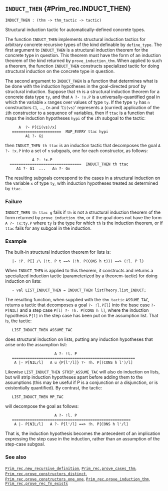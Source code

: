 ## `INDUCT_THEN` {#Prim_rec.INDUCT_THEN}


```
INDUCT_THEN : (thm -> thm_tactic -> tactic)
```



Structural induction tactic for automatically-defined concrete types.


The function `INDUCT_THEN` implements structural induction tactics for
arbitrary concrete recursive types of the kind definable by `define_type`.  The
first argument to `INDUCT_THEN` is a structural induction theorem for the
concrete type in question. This theorem must have the form of an induction
theorem of the kind returned by `prove_induction_thm`. When applied to such a
theorem, the function `INDUCT_THEN` constructs specialized tactic for
doing structural induction on the concrete type in question.

The second argument to `INDUCT_THEN` is a function that determines what is be
done with the induction hypotheses in the goal-directed proof by structural
induction.  Suppose that `th` is a structural induction theorem for a concrete
data type `ty`, and that `A ?- !x.P` is a universally-quantified goal in which
the variable `x` ranges over values of type `ty`. If the type `ty` has `n`
constructors `C1`, ..., `Cn` and ‘`Ci(vs)`’ represents a (curried) application
of the `i`th constructor to a sequence of variables, then if `ttac` is a
function that maps the induction hypotheses `hypi` of the `i`th subgoal
to the tactic:
    
          A  ?- P[Ci(vs)/x]
       ======================  MAP_EVERY ttac hypi
             A1 ?- Gi
    
then `INDUCT_THEN th ttac` is an induction tactic that decomposes
the goal `A ?- !x.P` into a set of `n` subgoals, one for each constructor,
as follows:
    
                A ?- !x.P
      ================================  INDUCT_THEN th ttac
         A1 ?- G1  ...   An ?- Gn
    
The resulting subgoals correspond to the cases in a structural
induction on the variable `x` of type `ty`, with induction hypotheses treated
as determined by `ttac`.

### Failure

`INDUCT_THEN th ttac g` fails if `th` is not a structural induction theorem of
the form returned by `prove_induction_thm`, or if the goal does not have the
form `A ?- !x:ty.P` where `ty` is the type for which `th` is the induction
theorem, or if `ttac` fails for any subgoal in the induction.

### Example

The built-in structural induction theorem for lists is:
    
       |- !P. P[] /\ (!t. P t ==> (!h. P(CONS h t))) ==> (!l. P l)
    
When `INDUCT_THEN` is applied to this theorem, it constructs
and returns a specialized induction tactic (parameterized by a theorem-tactic)
for doing induction on lists:
    
       - val LIST_INDUCT_THEN = INDUCT_THEN listTheory.list_INDUCT;
    
The resulting function, when supplied with the `thm_tactic`
`ASSUME_TAC`, returns a tactic that decomposes a goal `?- !l.P[l]` into the
base case `?- P[NIL]` and a step case `P[l] ?- !h. P[CONS h l]`, where the
induction hypothesis `P[l]` in the step case has been put on the assumption
list.  That is, the tactic:
    
       LIST_INDUCT_THEN ASSUME_TAC
    
does structural induction on lists, putting any induction hypotheses
that arise onto the assumption list:
    
                          A ?- !l. P
       =======================================================
        A |- P[NIL/l]   A u {P[l'/l]} ?- !h. P[(CONS h l')/l]
    
Likewise `LIST_INDUCT_THEN STRIP_ASSUME_TAC` will also do induction
on lists, but will strip induction hypotheses apart before adding them to the
assumptions (this may be useful if P is a conjunction or a disjunction, or is
existentially quantified).  By contrast, the tactic:
    
       LIST_INDUCT_THEN MP_TAC
    
will decompose the goal as follows:
    
                          A ?- !l. P
       =====================================================
        A |- P[NIL/l]   A ?- P[l'/l] ==> !h. P[CONS h l'/l]
    
That is, the induction hypothesis becomes the antecedent of an
implication expressing the step case in the induction, rather than an
assumption of the step-case subgoal.

### See also

[`Prim_rec.new_recursive_definition`](#Prim_rec.new_recursive_definition), [`Prim_rec.prove_cases_thm`](#Prim_rec.prove_cases_thm), [`Prim_rec.prove_constructors_distinct`](#Prim_rec.prove_constructors_distinct), [`Prim_rec.prove_constructors_one_one`](#Prim_rec.prove_constructors_one_one), [`Prim_rec.prove_induction_thm`](#Prim_rec.prove_induction_thm), [`Prim_rec.prove_rec_fn_exists`](#Prim_rec.prove_rec_fn_exists)

